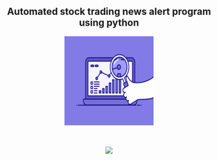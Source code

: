 <h2 align = "center"> Automated stock trading news alert program using python </h2>
<p align="center">
  <img src = "74pZ.gif"  width = "200" height = "200"/>
</p>
<br/>
<p align = "center">
  <img src = "https://img.shields.io/github/forks/Alcatraz312/easy_stock_trading_news_alert" />
</p>

